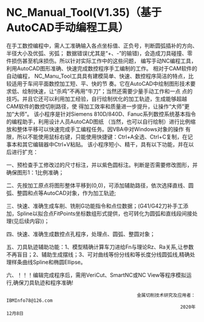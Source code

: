 
# NC_Manual_Tool(V1.35)（基于AutoCAD手动编程工具）

   在手工数控编程中，需人工准确输入各点坐标值、正负号，判断圆弧插补的方向、半径大小及优弧、劣弧； 数据错误(尤其是“+、-”的输错)，会造成刀具碰撞、零件损伤甚至机床损伤。所以针对实际工作中的这些问题， 编写手动NC编程工具，利用AutoCAD图形准确、快速完成数控程序手工编制的工作。
   相对于CAM软件的自动编程， NC_Manu_Tool工具具有建模简单、快速、数控程序简洁的特点，比较适用于车间平面数控加工短、平、快的节 奏。它在AutoCAD中绘制图形技术要求低、绘制快速，让“杀鸡”不再用“牛刀”；当然还需要少量手动工作和一点 点的技巧。并且它还可以利用加工经验，自行绘制优化的加工轨迹，生成能够超越CAM软件的数控切削路径，使 得加工效率和质量进一步提升，让操作“大师”更加“大师”。
   该小程序是针对Siemens 810D/840D、Fanuc系列数控系统基本指令的编程助手，利用设计人员AutoCAD图纸 （当然，也可以自行绘制）进行比例缩放和整体平移可以快速完成手工编程任务。因VBA中对Windows对象的操作 有限，所以不能使用鼠标右键，只能使用快捷键：Ctrl+A全选、Ctrl+C复制，在记事本和其它编辑器中Ctrl+V粘贴。 该小程序短小、精干，具有以下功能，并在以后进行扩充：

一、预检查手工修改过的尺寸标注，并以紫色圆标注。判断是否需要修改图形，并确保图形1：1比例准确；

二、先按加工原点将图形整体平移到(0,0)，可添加辅助路径，依次选择直线、圆弧、整圆和点等AutoCAD对象，作为加工轨迹;

三、快速、准确生成车削、铣削G功能指令和点位数据；(G41/G42刀补手工添加，Spline以拟合点FitPoints坐标数组形式提供，也可转化为圆弧和直线段间接处理(见后续内容))；

四、快速、准确生成数控点孔程序，处理点、圆弧、整圆对象；

五、刀具轨迹辅助功能：1、模型精确计算车刀进给Fn与理论Rz、Ra关系,让参数不再盲目；2、辅助生成摆线；3、可对曲线等份分线和等长度分线圆弧线,精确处理样条曲线Spline和椭圆Ellipse。

六、！！！编辑完成程序后，需用VeriCut、SmartNC或NC View等程序模拟运行,确保刀具轨迹和程序准确!

                                                    金属切削技术研究及应用者：IBMInfo78@126.com
                                                                    2020年12月8日
